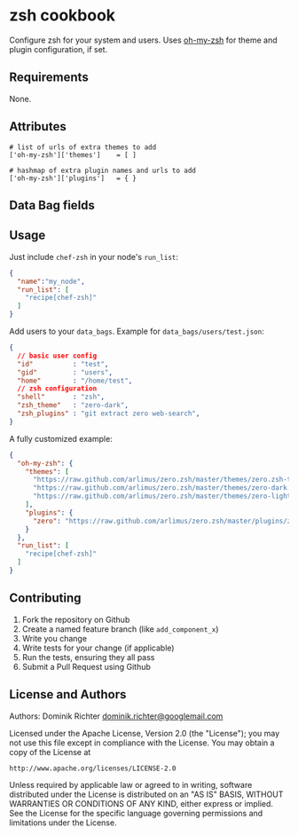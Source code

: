 # zsh cookbook

Configure zsh for your system and users. Uses [oh-my-zsh](https://github.com/robbyrussell/oh-my-zsh) for theme and plugin configuration, if set.

## Requirements

None.

## Attributes
    
    # list of urls of extra themes to add
    ['oh-my-zsh']['themes']    = [ ]

    # hashmap of extra plugin names and urls to add
    ['oh-my-zsh']['plugins']   = { }

## Data Bag fields

## Usage

Just include `chef-zsh` in your node's `run_list`:

```json
{
  "name":"my_node",
  "run_list": [
    "recipe[chef-zsh]"
  ]
}
```

Add users to your `data_bags`. Example for `data_bags/users/test.json`:

```json
{
  // basic user config
  "id"          : "test",
  "gid"         : "users",
  "home"        : "/home/test",
  // zsh configuration
  "shell"       : "zsh",
  "zsh_theme"   : "zero-dark",
  "zsh_plugins" : "git extract zero web-search",
}
```

A fully customized example:

```json
{
  "oh-my-zsh": {
    "themes": [
      "https://raw.github.com/arlimus/zero.zsh/master/themes/zero.zsh-theme.base",
      "https://raw.github.com/arlimus/zero.zsh/master/themes/zero-dark.zsh-theme",
      "https://raw.github.com/arlimus/zero.zsh/master/themes/zero-light.zsh-theme"
    ],
    "plugins": {
      "zero": "https://raw.github.com/arlimus/zero.zsh/master/plugins/zero/zero.plugin.zsh"
    }
  },
  "run_list": [
    "recipe[chef-zsh]"
  ]
}
```

## Contributing

1. Fork the repository on Github
2. Create a named feature branch (like `add_component_x`)
3. Write you change
4. Write tests for your change (if applicable)
5. Run the tests, ensuring they all pass
6. Submit a Pull Request using Github

## License and Authors

Authors: Dominik Richter <dominik.richter@googlemail.com>

Licensed under the Apache License, Version 2.0 (the "License");
you may not use this file except in compliance with the License.
You may obtain a copy of the License at

    http://www.apache.org/licenses/LICENSE-2.0

Unless required by applicable law or agreed to in writing, software
distributed under the License is distributed on an "AS IS" BASIS,
WITHOUT WARRANTIES OR CONDITIONS OF ANY KIND, either express or implied.
See the License for the specific language governing permissions and
limitations under the License.
